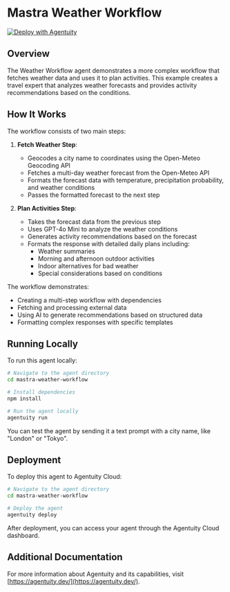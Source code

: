 # Mastra Weather Workflow

[![Deploy with Agentuity](https://app.agentuity.com/img/deploy.svg)](https://app.agentuity.com/deploy)

## Overview

The Weather Workflow agent demonstrates a more complex workflow that fetches weather data and uses it to plan activities. This example creates a travel expert that analyzes weather forecasts and provides activity recommendations based on the conditions.

## How It Works

The workflow consists of two main steps:

1. **Fetch Weather Step**:

   - Geocodes a city name to coordinates using the Open-Meteo Geocoding API
   - Fetches a multi-day weather forecast from the Open-Meteo API
   - Formats the forecast data with temperature, precipitation probability, and weather conditions
   - Passes the formatted forecast to the next step

2. **Plan Activities Step**:
   - Takes the forecast data from the previous step
   - Uses GPT-4o Mini to analyze the weather conditions
   - Generates activity recommendations based on the forecast
   - Formats the response with detailed daily plans including:
     - Weather summaries
     - Morning and afternoon outdoor activities
     - Indoor alternatives for bad weather
     - Special considerations based on conditions

The workflow demonstrates:

- Creating a multi-step workflow with dependencies
- Fetching and processing external data
- Using AI to generate recommendations based on structured data
- Formatting complex responses with specific templates

## Running Locally

To run this agent locally:

```bash
# Navigate to the agent directory
cd mastra-weather-workflow

# Install dependencies
npm install

# Run the agent locally
agentuity run
```

You can test the agent by sending it a text prompt with a city name, like "London" or "Tokyo".

## Deployment

To deploy this agent to Agentuity Cloud:

```bash
# Navigate to the agent directory
cd mastra-weather-workflow

# Deploy the agent
agentuity deploy
```

After deployment, you can access your agent through the Agentuity Cloud dashboard.

## Additional Documentation

For more information about Agentuity and its capabilities, visit [https://agentuity.dev/](https://agentuity.dev/).
